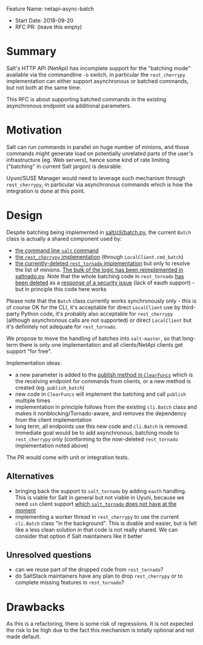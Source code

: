 Feature Name: netapi-async-batch
- Start Date: 2018-09-20
- RFC PR: (leave this empty)

# Summary
[summary]: #summary

Salt's HTTP API (NetApi) has incomplete support for the "batching mode" available via the commandline `-b` switch, in particular the `rest_cherrypy` implementation can either support asynchronous or batched commands, but not both at the same time.

This RFC is about supporting batched commands in the existing asynchronous endpoint via additional parameters.

# Motivation
[motivation]: #motivation

Salt can run commands in parallel on huge number of minions, and those commands might generate load on potentially unrelated parts of the user's infrastructure (eg. Web servers), hence some kind of rate limiting ("batching" in current Salt jargon) is desirable.

Uyuni/SUSE Manager would need to leverage such mechanism through `rest_cherrypy`, in particular via asynchronous commands which is how the integration is done at this point.

# Design
[design]: #detailed-design

Despite batching being implemented in [salt/cli/batch.py](https://github.com/saltstack/salt/blob/v2018.3.2/salt/cli/batch.py), the current `Batch` class is actually a shared component used by:
  - [the command line `salt` command](https://github.com/saltstack/salt/blob/v2018.3.2/salt/cli/salt.py#L232)
  - [the `rest_cherrypy` implementation](https://github.com/saltstack/salt/blob/v2018.3.2/salt/client/__init__.py#L571) (through `LocalClient.cmd_batch`)
  - [the currently-deleted `rest_tornado` implementation](https://github.com/saltstack/salt/blob/2015.5/salt/netapi/rest_tornado/saltnado.py#L216) but only to resolve the list of minions. [The bulk of the logic has been reimplemented in saltnado.py](https://github.com/saltstack/salt/blob/2015.5/salt/netapi/rest_tornado/saltnado.py#L862-L884). Note that the whole batching code in `rest_tornado` [has been deleted](https://github.com/saltstack/salt/commit/3d8f3d18f6afa760c70db87cbbaaa71d877ca4d3) as a [response of a security issue](https://github.com/saltstack/salt/issues/38497) (lack of eauth support) - but in principle this code here works

Please note that the `Batch` class currently works synchronously only - this is of course OK for the CLI, it's acceptable for direct `LocalClient` use by third-party Python code, it's probably also acceptable for `rest_cherrypy` (although asynchronous calls are not supported) or direct `LocalClient` but it's definitely not adequate for `rest_tornado`.

We propose to move the handling of batches into `salt-master`, so that long-term there is only one implementation and all clients/NetApi clients get support "for free".

Implementation ideas:
 - a new parameter is added to the [publish method in `ClearFuncs`](https://github.com/saltstack/salt/blob/develop/salt/master.py#L2035) which is the receiving endpoint for commands from clients, or a new method is created (eg. `publish_batch`)
 - new code in `ClearFuncs` will implement the batching and call `publish` multiple times
 - implementation in principle follows from the existing `cli.Batch` class and makes it nonblocking/Tornado-aware, and removes the dependency from the client implementation
 - long term, all endpoints use this new code and `cli.Batch` is removed. Immediate goal would be to add asynchronous, batching mode to `rest_cherrypy` only (conforming to the now-deleted `rest_tornado` implementation noted above)

The PR would come with unit or integration tests.

## Alternatives
[alternatives]: #alternatives

 - bringing back the support to `salt_tornado` by adding `eauth` handling. This is viable for Salt in general but not viable in Uyuni, because we need `ssh` client support [which `salt_tornado` does not have at the moment](https://github.com/saltstack/salt/issues/26505)
 - implementing a worker thread in `rest_cherrypy` to use the current `cli.Batch` class "in the background". This is doable and easier, but is felt like a less clean solution in that code is not really shared. We can consider that option if Salt maintainers like it better

## Unresolved questions
[unresolved]: #unresolved-questions

 - can we reuse part of the dropped code from `rest_tornado`?
 - do SaltStack maintainers have any plan to drop `rest_cherrypy` or to complete missing features in `rest_tornado`?

# Drawbacks
[drawbacks]: #drawbacks

As this is a refactoring, there is some risk of regressions. It is not expected the risk to be high due to the fact this mechanism is totally optional and not made default.

